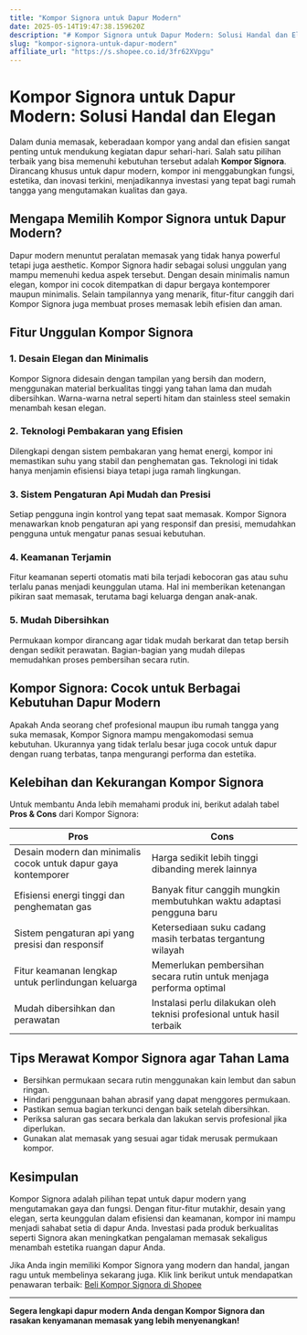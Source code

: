 ```yaml
---
title: "Kompor Signora untuk Dapur Modern"
date: 2025-05-14T19:47:38.159620Z
description: "# Kompor Signora untuk Dapur Modern: Solusi Handal dan Elegan..."
slug: "kompor-signora-untuk-dapur-modern"
affiliate_url: "https://s.shopee.co.id/3fr62XVpgu"
---
```

# Kompor Signora untuk Dapur Modern: Solusi Handal dan Elegan

Dalam dunia memasak, keberadaan kompor yang andal dan efisien sangat penting untuk mendukung kegiatan dapur sehari-hari. Salah satu pilihan terbaik yang bisa memenuhi kebutuhan tersebut adalah **Kompor Signora**. Dirancang khusus untuk dapur modern, kompor ini menggabungkan fungsi, estetika, dan inovasi terkini, menjadikannya investasi yang tepat bagi rumah tangga yang mengutamakan kualitas dan gaya.

## Mengapa Memilih Kompor Signora untuk Dapur Modern?

Dapur modern menuntut peralatan memasak yang tidak hanya powerful tetapi juga aesthetic. Kompor Signora hadir sebagai solusi unggulan yang mampu memenuhi kedua aspek tersebut. Dengan desain minimalis namun elegan, kompor ini cocok ditempatkan di dapur bergaya kontemporer maupun minimalis. Selain tampilannya yang menarik, fitur-fitur canggih dari Kompor Signora juga membuat proses memasak lebih efisien dan aman.

## Fitur Unggulan Kompor Signora

### 1. Desain Elegan dan Minimalis
Kompor Signora didesain dengan tampilan yang bersih dan modern, menggunakan material berkualitas tinggi yang tahan lama dan mudah dibersihkan. Warna-warna netral seperti hitam dan stainless steel semakin menambah kesan elegan.

### 2. Teknologi Pembakaran yang Efisien
Dilengkapi dengan sistem pembakaran yang hemat energi, kompor ini memastikan suhu yang stabil dan penghematan gas. Teknologi ini tidak hanya menjamin efisiensi biaya tetapi juga ramah lingkungan.

### 3. Sistem Pengaturan Api Mudah dan Presisi
Setiap pengguna ingin kontrol yang tepat saat memasak. Kompor Signora menawarkan knob pengaturan api yang responsif dan presisi, memudahkan pengguna untuk mengatur panas sesuai kebutuhan.

### 4. Keamanan Terjamin
Fitur keamanan seperti otomatis mati bila terjadi kebocoran gas atau suhu terlalu panas menjadi keunggulan utama. Hal ini memberikan ketenangan pikiran saat memasak, terutama bagi keluarga dengan anak-anak.

### 5. Mudah Dibersihkan
Permukaan kompor dirancang agar tidak mudah berkarat dan tetap bersih dengan sedikit perawatan. Bagian-bagian yang mudah dilepas memudahkan proses pembersihan secara rutin.

## Kompor Signora: Cocok untuk Berbagai Kebutuhan Dapur Modern

Apakah Anda seorang chef profesional maupun ibu rumah tangga yang suka memasak, Kompor Signora mampu mengakomodasi semua kebutuhan. Ukurannya yang tidak terlalu besar juga cocok untuk dapur dengan ruang terbatas, tanpa mengurangi performa dan estetika.

## Kelebihan dan Kekurangan Kompor Signora

Untuk membantu Anda lebih memahami produk ini, berikut adalah tabel **Pros & Cons** dari Kompor Signora:

| Pros | Cons |
| --- | --- |
| Desain modern dan minimalis cocok untuk dapur gaya kontemporer | Harga sedikit lebih tinggi dibanding merek lainnya |
| Efisiensi energi tinggi dan penghematan gas | Banyak fitur canggih mungkin membutuhkan waktu adaptasi pengguna baru |
| Sistem pengaturan api yang presisi dan responsif | Ketersediaan suku cadang masih terbatas tergantung wilayah |
| Fitur keamanan lengkap untuk perlindungan keluarga | Memerlukan pembersihan secara rutin untuk menjaga performa optimal |
| Mudah dibersihkan dan perawatan | Instalasi perlu dilakukan oleh teknisi profesional untuk hasil terbaik |

## Tips Merawat Kompor Signora agar Tahan Lama

- Bersihkan permukaan secara rutin menggunakan kain lembut dan sabun ringan.
- Hindari penggunaan bahan abrasif yang dapat menggores permukaan.
- Pastikan semua bagian terkunci dengan baik setelah dibersihkan.
- Periksa saluran gas secara berkala dan lakukan servis profesional jika diperlukan.
- Gunakan alat memasak yang sesuai agar tidak merusak permukaan kompor.

## Kesimpulan

Kompor Signora adalah pilihan tepat untuk dapur modern yang mengutamakan gaya dan fungsi. Dengan fitur-fitur mutakhir, desain yang elegan, serta keunggulan dalam efisiensi dan keamanan, kompor ini mampu menjadi sahabat setia di dapur Anda. Investasi pada produk berkualitas seperti Signora akan meningkatkan pengalaman memasak sekaligus menambah estetika ruangan dapur Anda.

Jika Anda ingin memiliki Kompor Signora yang modern dan handal, jangan ragu untuk membelinya sekarang juga. Klik link berikut untuk mendapatkan penawaran terbaik: [Beli Kompor Signora di Shopee](https://s.shopee.co.id/3fr62XVpgu)

---

**Segera lengkapi dapur modern Anda dengan Kompor Signora dan rasakan kenyamanan memasak yang lebih menyenangkan!**